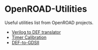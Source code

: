 # OpenROAD-Utilities

Useful utilities list from OpenROAD projects.

* [Verilog to DEF translator](/verilog-to-def)
* [Timer Calibration](/TimerCalibration)
* [DEF-to-GDSII](/DEF-to-GDSII)
